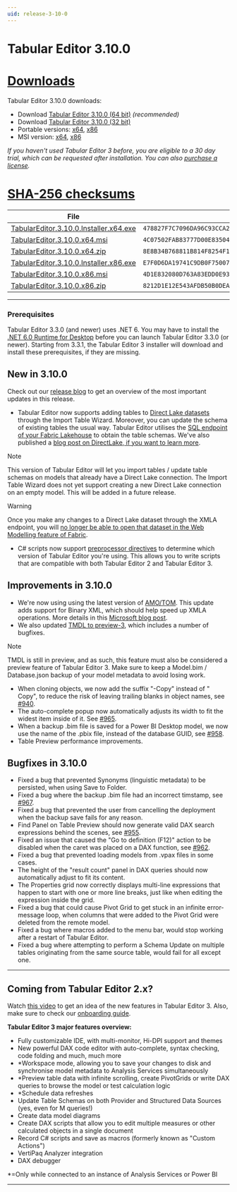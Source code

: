 ```yaml
---
uid: release-3-10-0
---
```


# Tabular Editor 3.10.0

# [**Downloads**](#tab/downloads)

Tabular Editor 3.10.0 downloads:

- Download [Tabular Editor 3.10.0 (64 bit)](https://cdn.tabulareditor.com/files/TabularEditor.3.10.0.Installer.x64.exe) _(recommended)_
- Download [Tabular Editor 3.10.0 (32 bit)](https://cdn.tabulareditor.com/files/TabularEditor.3.10.0.Installer.x86.exe)
- Portable versions: [x64](https://cdn.tabulareditor.com/files/TabularEditor.3.10.0.x64.zip), [x86](https://cdn.tabulareditor.com/files/TabularEditor.3.10.0.x86.zip)
- MSI version: [x64](https://cdn.tabulareditor.com/files/TabularEditor.3.10.0.x64.msi), [x86](https://cdn.tabulareditor.com/files/TabularEditor.3.10.0.x86.msi)

_If you haven't used Tabular Editor 3 before, you are eligible to a 30 day trial, which can be requested after installation. You can also [purchase a license](https://tabulareditor.com/licensing)._

# [**SHA-256 checksums**](#tab/checksums)

| File                                                                                                                                                                                                                 | SHA-256                                                            |
| -------------------------------------------------------------------------------------------------------------------------------------------------------------------------------------------------------------------- | ------------------------------------------------------------------ |
| [TabularEditor.3.10.0.Installer.x64.exe](https://cdn.tabulareditor.com/files/TabularEditor.3.10.0.Installer.x64.exe) | `478827F7C7096DA96C93CCA2F2232062E8B01E80AA4B698B9F9381C1DA35750B` |
| [TabularEditor.3.10.0.x64.msi](https://cdn.tabulareditor.com/files/TabularEditor.3.10.0.x64.msi)                                     | `4C07502FAB83777D00E8350430B8AA4C34AA0D5A7A134D3224E31C4D856D9156` |
| [TabularEditor.3.10.0.x64.zip](https://cdn.tabulareditor.com/files/TabularEditor.3.10.0.x64.zip)                                     | `8E8B34B768811B814F8254F11BA454EA7D5008F12E0599A9B0F4E159AC6830D0` |
| [TabularEditor.3.10.0.Installer.x86.exe](https://cdn.tabulareditor.com/files/TabularEditor.3.10.0.Installer.x86.exe) | `E7F0D6DA19741C9DB0F75007FCA2302B0B12EF9AFD574F124B969EDC4A301B42` |
| [TabularEditor.3.10.0.x86.msi](https://cdn.tabulareditor.com/files/TabularEditor.3.10.0.x86.msi)                                     | `4D1E832080D763A83EDD0E930204EA86B0D7B946D46CB26593E7BDEE22967C86` |
| [TabularEditor.3.10.0.x86.zip](https://cdn.tabulareditor.com/files/TabularEditor.3.10.0.x86.zip)                                     | `8212D1E12E543AFDB50B0DEA592F9324E4F8F22D63CA067436A0DC3EEF024112` |

***

### Prerequisites

Tabular Editor 3.3.0 (and newer) uses .NET 6. You may have to install the [.NET 6.0 Runtime for Desktop](https://dotnet.microsoft.com/en-us/download/dotnet/6.0/runtime) before you can launch Tabular Editor 3.3.0 (or newer). Starting from 3.3.1, the Tabular Editor 3 installer will download and install these prerequisites, if they are missing.

## New in 3.10.0

Check out our [release blog](https://blog.tabulareditor.com/2023/08/23/tabular-editor-3-august-2023-release/) to get an overview of the most important updates in this release.

- Tabular Editor now supports adding tables to [Direct Lake datasets](https://learn.microsoft.com/en-us/power-bi/enterprise/directlake-overview) through the Import Table Wizard. Moreover, you can update the schema of existing tables the usual way. Tabular Editor utilises the [SQL endpoint of your Fabric Lakehouse](https://learn.microsoft.com/en-us/fabric/data-engineering/lakehouse-sql-endpoint) to obtain the table schemas. We've also published a [blog post on DirectLake, if you want to learn more](https://blog.tabulareditor.com/2023/08/23/fabric-direct-lake-dataset/).

> [!NOTE]
> This version of Tabular Editor will let you import tables / update table schemas on models that already have a Direct Lake connection. The Import Table Wizard does not yet support creating a new Direct Lake connection on an empty model. This will be added in a future release.

> [!WARNING]
> Once you make any changes to a Direct Lake dataset through the XMLA endpoint, you will [no longer be able to open that dataset in the Web Modelling feature of Fabric](https://learn.microsoft.com/en-us/power-bi/enterprise/directlake-overview#enable-xmla-read-write:~:text=Direct%20Lake%20datasets%20created%20or%20modified%20by%20using%20XMLA%2Dbased%20tools%20cannot%20be%20opened%20in%20the%20Web%20modelling%20feature.).

- C# scripts now support [preprocessor directives](xref:csharp-scripts#compatibility) to determine which version of Tabular Editor you're using. This allows you to write scripts that are compatible with both Tabular Editor 2 and Tabular Editor 3.

## Improvements in 3.10.0

- We're now using using the latest version of [AMO/TOM](https://www.nuget.org/packages/Microsoft.AnalysisServices.NetCore.retail.amd64/). This update adds support for Binary XML, which should help speed up XMLA operations. More details in this [Microsoft blog post](https://powerbi.microsoft.com/en-us/blog/improving-the-communication-performance-of-xmla-based-tools/).
- We also updated [TMDL to preview-3](https://www.nuget.org/packages/Microsoft.AnalysisServices.Tabular.Tmdl.NetCore.retail.amd64/19.65.12.3-TmdlPreview), which includes a number of bugfixes.

> [!NOTE]
> TMDL is still in preview, and as such, this feature must also be considered a preview feature of Tabular Editor 3. Make sure to keep a Model.bim / Database.json backup of your model metadata to avoid losing work.

- When cloning objects, we now add the suffix "-Copy" instead of " Copy", to reduce the risk of leaving trailing blanks in object names, see [#940](https://github.com/TabularEditor/TabularEditor3/issues/940).
- The auto-complete popup now automatically adjusts its width to fit the widest item inside of it. See [#965](https://github.com/TabularEditor/TabularEditor3/issues/965).
- When a backup .bim file is saved for a Power BI Desktop model, we now use the name of the .pbix file, instead of the database GUID, see [#958](https://github.com/TabularEditor/TabularEditor3/issues/958).
- Table Preview performance improvements.

## Bugfixes in 3.10.0

- Fixed a bug that prevented Synonyms (linguistic metadata) to be persisted, when using Save to Folder.
- Fixed a bug where the backup .bim file had an incorrect timstamp, see [#967](https://github.com/TabularEditor/TabularEditor3/issues/967).
- Fixed a bug that prevented the user from cancelling the deployment when the backup save fails for any reason.
- Find Panel on Table Preview should now generate valid DAX search expressions behind the scenes, see [#955](https://github.com/TabularEditor/TabularEditor3/issues/955).
- Fixed an issue that caused the "Go to definition (F12)" action to be disabled when the caret was placed on a DAX function, see [#962](https://github.com/TabularEditor/TabularEditor3/issues/962).
- Fixed a bug that prevented loading models from .vpax files in some cases.
- The height of the "result count" panel in DAX queries should now automatically adjust to fit its content.
- The Properties grid now correctly displays multi-line expressions that happen to start with one or more line breaks, just like when editing the expression inside the grid.
- Fixed a bug that could cause Pivot Grid to get stuck in an infinite error-message loop, when columns that were added to the Pivot Grid were deleted from the remote model.
- Fixed a bug where macros added to the menu bar, would stop working after a restart of Tabular Editor.
- Fixed a bug where attempting to perform a Schema Update on multiple tables originating from the same source table, would fail for all except one.

---

## Coming from Tabular Editor 2.x?

Watch [this video](https://www.youtube.com/watch?v=pt3DdcjfImY) to get an idea of the new features in Tabular Editor 3. Also, make sure to check our [onboarding guide](https://docs.tabulareditor.com/onboarding/index.html).

**Tabular Editor 3 major features overview:**

- Fully customizable IDE, with multi-monitor, Hi-DPI support and themes
- New powerful DAX code editor with auto-complete, syntax checking, code folding and much, much more
- \*Workspace mode, allowing you to save your changes to disk and synchronise model metadata to Analysis Services simultaneously
- \*Preview table data with infinite scrolling, create PivotGrids or write DAX queries to browse the model or test calculation logic
- \*Schedule data refreshes
- Update Table Schemas on both Provider and Structured Data Sources (yes, even for M queries!)
- Create data model diagrams
- Create DAX scripts that allow you to edit multiple measures or other calculated objects in a single document
- Record C# scripts and save as macros (formerly known as "Custom Actions")
- VertiPaq Analyzer integration
- DAX debugger

\*=Only while connected to an instance of Analysis Services or Power BI

---
